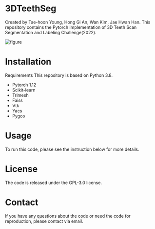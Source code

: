 # 3DTeethSeg
Created by Tae-hoon Young, Hong Gi An, Wan Kim, Jae Hwan Han.
This repository contains the Pytorch implementation of 3D Teeth Scan Segmentation and Labeling Challenge(2022).

![figure](https://user-images.githubusercontent.com/115606507/195748298-b7d08f36-d0ef-44ec-9d8c-83b662c5a636.png)

# Installation
Requirements
This repository is based on Python 3.8.
* Pytorch 1.12
* Scikit-learn 
* Trimesh
* Faiss
* Vtk
* Yacs
* Pygco

# Usage
To run this code, please see the instruction below for more details.



# License
The code is released under the GPL-3.0 license.

# Contact
If you have any questions about the code or need the code for reproduction, please contact via email. 

